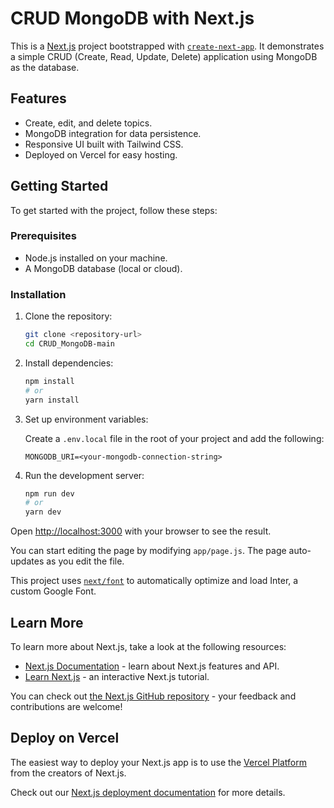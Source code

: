 # CRUD MongoDB with Next.js

This is a [Next.js](https://nextjs.org/) project bootstrapped with [`create-next-app`](https://github.com/vercel/next.js/tree/canary/packages/create-next-app). It demonstrates a simple CRUD (Create, Read, Update, Delete) application using MongoDB as the database.

## Features

- Create, edit, and delete topics.
- MongoDB integration for data persistence.
- Responsive UI built with Tailwind CSS.
- Deployed on Vercel for easy hosting.

## Getting Started

To get started with the project, follow these steps:

### Prerequisites

- Node.js installed on your machine.
- A MongoDB database (local or cloud).

### Installation

1. Clone the repository:

   ```bash
   git clone <repository-url>
   cd CRUD_MongoDB-main
   ```

2. Install dependencies:

   ```bash
   npm install
   # or
   yarn install
   ```

3. Set up environment variables:

   Create a `.env.local` file in the root of your project and add the following:

   ```env
   MONGODB_URI=<your-mongodb-connection-string>
   ```

4. Run the development server:

   ```bash
   npm run dev
   # or
   yarn dev
   ```

Open [http://localhost:3000](http://localhost:3000) with your browser to see the result.

You can start editing the page by modifying `app/page.js`. The page auto-updates as you edit the file.

This project uses [`next/font`](https://nextjs.org/docs/basic-features/font-optimization) to automatically optimize and load Inter, a custom Google Font.

## Learn More

To learn more about Next.js, take a look at the following resources:

- [Next.js Documentation](https://nextjs.org/docs) - learn about Next.js features and API.
- [Learn Next.js](https://nextjs.org/learn) - an interactive Next.js tutorial.

You can check out [the Next.js GitHub repository](https://github.com/vercel/next.js/) - your feedback and contributions are welcome!

## Deploy on Vercel

The easiest way to deploy your Next.js app is to use the [Vercel Platform](https://vercel.com/new?utm_medium=default-template&filter=next.js&utm_source=create-next-app&utm_campaign=create-next-app-readme) from the creators of Next.js.

Check out our [Next.js deployment documentation](https://nextjs.org/docs/deployment) for more details.
